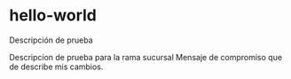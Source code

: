 # hello-world
Descripción de prueba

Descripcion de prueba para la rama sucursal
Mensaje de compromiso que de describe mis cambios.
